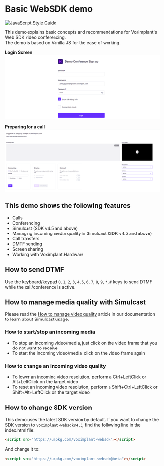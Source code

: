 # Basic WebSDK demo

[![JavaScript Style Guide](https://cdn.rawgit.com/standard/standard/master/badge.svg)](https://github.com/standard/standard)

This demo explains basic concepts and recommendations for Voximplant's Web SDK video conferencing.  
The demo is based on Vanilla JS for the ease of working.

**Login Screen**
![Login Screen Image](./readme-login.png)

**Preparing for a call**
![Preparing for a call](./readme-preparing.png)

## This demo shows the following features

- Calls
- Conferencing
- Simulcast (SDK v4.5 and above)
- Managing incoming media quality in Simulcast (SDK v4.5 and above)
- Call transfers
- DMTF sending
- Screen sharing
- Working with Voximplant.Hardware

## How to send DTMF

Use the keyboard/keypad `0`, `1`, `2`, `3`, `4`, `5`, `6`, `7`, `8`, `9`, `*`, `#` keys to send DTMF while the call/conference is active.

## How to manage media quality with Simulcast

Please read the [How to manage video quality](https://voximplant.com/docs/howtos/conference/simulcast) article in our documentation to learn about Simulcast usage.

### How to start/stop an incoming media

- To stop an incoming video/media, just click on the video frame that you do not want to receive
- To start the incoming video/media, click on the video frame again

### How to change an incoming video quality

- To lower an incoming video resolution, perform a Ctrl+LeftClick or Alt+LeftClick on the target video
- To reset an incoming video resolution, perform a Shift+Ctrl+LeftClick or Shift+Alt+LeftClick on the target video

## How to change SDK version

This demo uses the latest SDK version by default. If you want to change the SDK version to `voximplant-websdk@4.5`, find the following line in the index.html file:

```html
<script src="https://unpkg.com/voximplant-websdk"></script>
```

And change it to:

```html
<script src="https://unpkg.com/voximplant-websdk@beta"></script>
```
